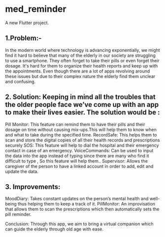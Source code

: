 # med_reminder

A new Flutter project.

## 1.Problem:-  
In the modern world where technology is advancing exponentially, we might find it hard to believe that many of the elderly in our society are struggling to use a smartphone. They often forget to take their pills or even forget their dosage. It's hard for them to organize their health reports and keep up with the appointments. Even though there are a lot of apps revolving around these issues but due to their complex nature the elderly find them unclear and confusing. 

## 2. Solution: Keeping in mind all the troubles that the older people face we’ve come up with an app to make their lives easier. The solution would be :
Pill Monitor: This feature can remind them to have their pills and their dosage on time without causing mix-ups.This will help them to know when and what to take during the specified time.
RecordSafe: This helps them to scan and store the digital copies of all their health records and prescriptions securely 
SOS: This feature will help to  dial the hospital and their emergency contact in case of an emergency.
VoiceCommands: Can be used to input the data into the app instead of typing since there are many who find it difficult to type , So this feature will help them..
Supervisor: Allows the caregiver of the person to have a linked account in order  to add, edit and update the data.

## 3. Improvements:
MoodDiary: Takes constant updates on the person’s mental health and well-being thus helping them to keep a track of it.
PillMonitor: An improvisation that allows them to scan the prescriptions which then automatically sets the pill reminder.

Conclusion: Through this app, we aim to bring a virtual companion which can guide the elderly through old age with ease.
